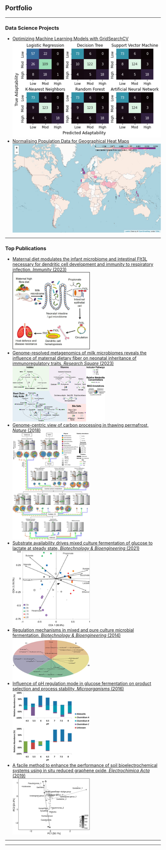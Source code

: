 ## Portfolio

---

### Data Science Projects

- [Optimizing Machine Learning Models with GridSearchCV](https://medium.com/@RDHoelzle/optimizing-machine-learning-models-with-gridsearchcv-c3ff518c3a48) <br />
<img src="https://github.com/RDhoelzle/gridsearchcv_optimization/blob/main/plots/confusion_matrices.png?raw=true" width="500"/> <br />
- [Normalising Population Data for Geographical Heat Maps](https://medium.com/@robert.hoelzle/normalizing-population-data-for-geographical-heat-maps-1d43dec67c50) <br />
<img src="https://github.com/RDhoelzle/population_heat_maps/blob/main/Images/scaled_immi_map.jpg?raw=true" width="500"/> <br />

---

### Top Publications

- [Maternal diet modulates the infant microbiome and intestinal Flt3L necessary for dendritic cell development and immunity to respiratory infection, *Immunity* (2023)](https://www.cell.com/immunity/fulltext/S1074-7613(23)00119-X) <br />
<img src="https://github.com/RDhoelzle/RDhoelzle.github.io/blob/master/images/mouse_gut.jpg?raw=true" width="250"/> <br />
- [Genome-resolved metagenomics of milk microbiomes reveals the influence of maternal dietary fiber on neonatal inheritance of immunoregulatory traits, *Research Square* (2023)](https://www.researchsquare.com/article/rs-2641343/v1) <br />
<img src="https://github.com/RDhoelzle/RDhoelzle.github.io/blob/master/images/mouse_milk.png?raw=true" width="300"/> <br />
- [Genome-centric view of carbon processing in thawing permafrost, *Nature* (2018)](https://www.nature.com/articles/s41586-018-0338-1) <br />
<img src="https://github.com/RDhoelzle/RDhoelzle.github.io/blob/master/images/permafrost.png?raw=true" width="250"/> <br />
- [Substrate availability drives mixed culture fermentation of glucose to lactate at steady state, *Biotechnology & Bioengineering* (2021)](https://onlinelibrary.wiley.com/doi/full/10.1002/bit.27678) <br />
<img src="https://github.com/RDhoelzle/RDhoelzle.github.io/blob/master/images/loading_rate.jpg?raw=true" width="250"/> <br />
- [Regulation mechanisms in mixed and pure culture microbial fermentation, *Biotechnology & Bioengineering* (2014)](https://onlinelibrary.wiley.com/doi/full/10.1002/bit.25321) <br />
<img src="https://github.com/RDhoelzle/RDhoelzle.github.io/blob/master/images/fermentation_pathways.jpg?raw=true" width="250"/> <br />
- [Influence of pH regulation mode in glucose fermentation on product selection and process stability, *Microorganisms* (2016)](https://www.mdpi.com/2076-2607/4/1/2) <br />
<img src="https://github.com/RDhoelzle/RDhoelzle.github.io/blob/master/images/ph_regulation.jpg?raw=true" width="250"/> <br />
- [A facile method to enhance the performance of soil bioelectrochemical systems using in situ reduced graphene oxide, *Electrochimica Acta* (2019)](https://www.sciencedirect.com/science/article/abs/pii/S0013468619317529) <br />
<img src="https://github.com/RDhoelzle/RDhoelzle.github.io/blob/master/images/graphene_oxide.jpg?raw=true" width="250"/> <br />

---




---
